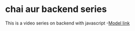 # chai aur  backend series

This is a video series on backend with javascript
-[Model link](https://app.eraser.io/workspace/YtPqZ1VogxGy1jzIDkzj)